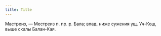 ```yaml
---
title: Title
---
```


Мастреиз, — Местреиз п. пр. р. Бала; впад. ниже сужения ущ. Уч-Кош, выше скалы
Балан-Кая.
